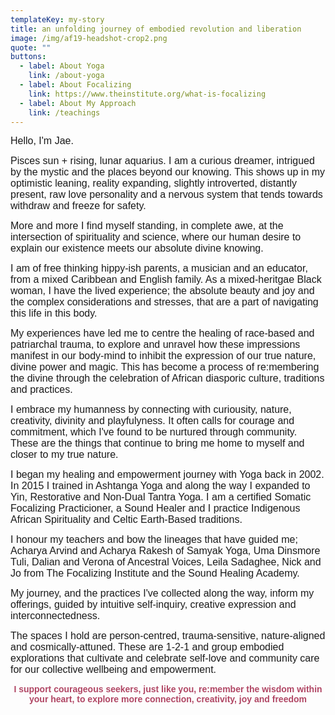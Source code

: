 ```yaml
---
templateKey: my-story
title: an unfolding journey of embodied revolution and liberation
image: /img/af19-headshot-crop2.png
quote: ""
buttons:
  - label: About Yoga
    link: /about-yoga
  - label: About Focalizing
    link: https://www.theinstitute.org/what-is-focalizing
  - label: About My Approach
    link: /teachings
---
```

<p style="text-align: left;"><span style="font-family: 'trebuchet ms', geneva, sans-serif; font-size: 12pt;">Hello, I'm Jae. </span></p>
<p style="text-align: left;"><span style="font-family: 'trebuchet ms', geneva, sans-serif; font-size: 12pt;">Pisces sun + rising, lunar aquarius. I am a curious dreamer, intrigued by the mystic and the places beyond our knowing. T</span><span style="font-size: 12pt; font-family: 'trebuchet ms', geneva, sans-serif;">his shows up in my optimistic leaning, reality expanding, slightly introverted, distantly present, raw love personality and a nervous system that tends towards withdraw and freeze for safety. </span></p>
<p style="text-align: left;"><span style="font-size: 12pt; font-family: 'trebuchet ms', geneva, sans-serif;">More and more I find myself standing, in complete awe, at the intersection of spirituality and science, where our human desire to explain our existence meets our absolute divine knowing.</span></p>
<p style="text-align: left;"><span style="font-family: 'trebuchet ms', geneva, sans-serif; font-size: 12pt;">I am of free thinking hippy-ish parents, a musician and an educator, from a mixed Caribbean and English family. As a mixed-heritgae Black woman, I have the lived experience; the absolute beauty and joy and the complex considerations and stresses, that are a part of navigating this life in this body.&nbsp;</span></p>
<p style="text-align: left;"><span style="font-family: 'trebuchet ms', geneva, sans-serif; font-size: 12pt;">My experiences have led me to centre the healing of race-based and patriarchal trauma, to explore and unravel how these impressions manifest in our body-mind to inhibit the expression of our true nature, divine power and magic. This has become a process of re:membering the divine through the celebration of African diasporic culture, traditions and practices.&nbsp;&nbsp;</span></p>
<p style="text-align: left;"><span style="font-family: 'trebuchet ms', geneva, sans-serif; font-size: 12pt;">I embrace my humanness by connecting with curiousity, nature, creativity, divinity and playfulyness. It often calls for courage and commitment, which I've found to be nurtured through community. These are the things that continue to bring me home to myself and closer to my true nature.</span></p>
<p style="text-align: left;"><span style="font-family: 'trebuchet ms', geneva, sans-serif; font-size: 12pt;">I began my healing and empowerment journey with Yoga back in 2002. In 2015 I trained in Ashtanga Yoga and along the way I expanded to Yin, Restorative and Non-Dual Tantra Yoga. I am a certified Somatic Focalizing Practicioner, a Sound Healer and I practice Indigenous African Spirituality and Celtic Earth-Based traditions.</span></p>
<p style="text-align: left;"><span style="font-family: 'trebuchet ms', geneva, sans-serif; font-size: 12pt;">I honour my teachers and bow the lineages that have guided me; Acharya Arvind and Acharya Rakesh of Samyak Yoga, Uma Dinsmore Tuli, Dalian and Verona of Ancestral Voices, Leila Sadaghee, Nick and Jo from The Focalizing Institute and the Sound Healing Academy.</span></p>
<p style="text-align: left;"><span style="font-family: 'trebuchet ms', geneva, sans-serif; font-size: 12pt;">My journey, and the practices I've collected along the way, inform my offerings, guided by intuitive self-inquiry, creative expression and interconnectedness.</span></p>
<p style="text-align: left;"><span style="font-family: 'trebuchet ms', geneva, sans-serif; font-size: 12pt;">The spaces I hold are person-centred, trauma-sensitive, nature-aligned and cosmically-attuned. These are 1-2-1 and group embodied explorations that cultivate and celebrate self-love and community care for our collective wellbeing and empowerment.</span></p>
<p style="text-align: center;"><span style="font-family: 'trebuchet ms', geneva, sans-serif;"><strong><span style="color: rgb(176, 70, 100);">I support courageous seekers, just like you, re:member the wisdom within your heart, to explore more connection, creativity, joy and freedom</span></strong></span></p>